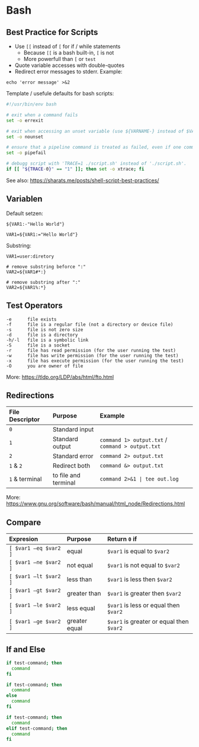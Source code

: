 # Bash

## Best Practice for Scripts

* Use `[[` instead of `[` for if / while statements
  * Because `[[` is a bash built-in, `[` is not
  * More powerfull than `[` or `test`
* Quote variable accesses with double-quotes
* Redirect error messages to stderr. Example:
```shell
echo 'error message' >&2
```

Template / usefule defaults for bash scripts:

```bash
#!/usr/bin/env bash

# exit when a command fails
set -o errexit

# exit when accessing an unset variable (use ${VARNAME-} instead of $VARNAME to ignore this)
set -o nounset

# ensure that a pipeline command is treated as failed, even if one command in the pipeline fails
set -o pipefail

# debugg script with 'TRACE=1 ./script.sh' instead of './script.sh'.
if [[ "${TRACE-0}" == "1" ]]; then set -o xtrace; fi
```

See also: https://sharats.me/posts/shell-script-best-practices/

## Variablen

Default setzen:

```shell
${VAR1:-"Hello World"}
```
```shell
VAR1=${VAR1:="Hello World"}
```

Substring:

```shell
VAR1=user:diretory

# remove substring beforce ":"
VAR2=${VAR1#*:}

# remove substring after ":"
VAR2=${VAR1%:*}
```

## Test Operators

```
-e      file exists
-f      file is a regular file (not a directory or device file)
-s      file is not zero size
-d      file is a directory
-h/-l   file is a symbolic link
-S      file is a socket
-r      file has read permission (for the user running the test)
-w      file has write permission (for the user running the test)
-x      file has execute permission (for the user running the test)
-O      you are owner of file
```

More: https://tldp.org/LDP/abs/html/fto.html

## Redirections

| File Descriptor | Purpose              | Example                                          |
| :-------------- | :------------------- | :----------------------------------------------- |
| `0`             | Standard input       |                                                  |
| `1`             | Standard output      | `command 1> output.txt` / `command > output.txt` |
| `2`             | Standard error       | `command 2> output.txt`                          |
| `1` & `2`       | Redirect both        | `command &> output.txt`                          |
| `1` & terminal  | to file and terminal | `command 2>&1 \| tee out.log`                    |

More: https://www.gnu.org/software/bash/manual/html_node/Redirections.html

## Compare

| Expresion             | Purpose            | Return `0` if                                |
| :-------------------- | :----------------- | :------------------------------------------- |
| `[ $var1 –eq $var2 ]` | equal              | `$var1` is equal to `$var2`                  |
| `[ $var1 –ne $var2 ]` | not equal          | `$var1` is not equal to `$var2`              |
| `[ $var1 –lt $var2 ]` | less than          | `$var1` is less then `$var2`                 |
| `[ $var1 –gt $var2 ]` | greater than       | `$var1` is greater then `$var2`              |
| `[ $var1 –le $var2 ]` | less equal         | `$var1` is less or equal then `$var2`        |
| `[ $var1 –ge $var2 ]` | greater equal      | `$var1` is greater or equal then `$var2`   |

## If and Else

```bash
if test-command; then
  command
fi
```

```bash
if test-command; then
  command
else
  command
fi
```

```bash
if test-command; then
  command
elif test-command; then
  command
fi
```
